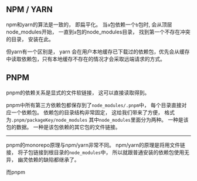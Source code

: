 ## NPM / YARN

npm和yarn的算法是一致的， 即扁平化。
当`a`包依赖一个`b`包时, 会从顶层node_modules开始， 一直到`a`包的node_modules目录， 找到第一个不存在冲突的目录， 安装在此。

但yarn有一个区别是， yarn 会在用户本地缓存已下载过的依赖包，优先会从缓存中读取依赖包，只有本地缓存不存在的情况才会采取远端请求的方式。


## PNPM
pnpm的依赖关系是显式的文件软链接， 这可以直接读取得到。

pnpm中所有第三方依赖包都保存到了`node_modules/.pnpm`中， 每个目录直接对应一个依赖包。
依赖包的目录结构非常固定， 这给我们带来了方便， 格式为`.pnpm/packageKey/node_modules`
其中`node_modules`里面分为两种。
一种是该包的数据。
一种是该包依赖的其它包的文件链接。

---
pnpm的monorepo原理与npm/yarn非常不同。
npm/yarn的原理是将用文件链接， 将子包链接到根目录的`node_modules`中， 所以就跟普通安装的依赖包使用无异， 幽灵依赖的缺陷都继承了。

而pnpm
